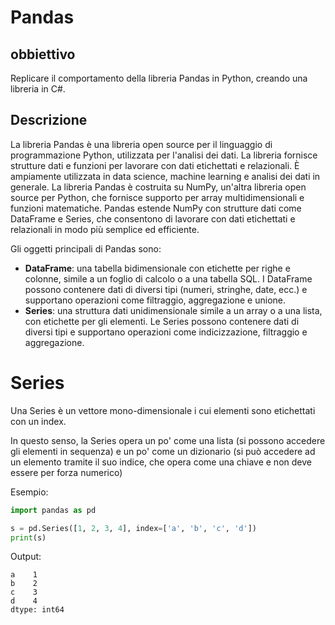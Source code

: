 # Pandas

## obbiettivo

Replicare il comportamento della libreria Pandas in Python, creando una libreria in C#.

## Descrizione

La libreria Pandas è una libreria open source per il linguaggio di programmazione Python, utilizzata per l'analisi dei dati. La libreria fornisce strutture dati e funzioni per lavorare con dati etichettati e relazionali. È ampiamente utilizzata in data science, machine learning e analisi dei dati in generale.
La libreria Pandas è costruita su NumPy, un'altra libreria open source per Python, che fornisce supporto per array multidimensionali e funzioni matematiche. Pandas estende NumPy con strutture dati come DataFrame e Series, che consentono di lavorare con dati etichettati e relazionali in modo più semplice ed efficiente.

Gli oggetti principali di Pandas sono:
- **DataFrame**: una tabella bidimensionale con etichette per righe e colonne, simile a un foglio di calcolo o a una tabella SQL. I DataFrame possono contenere dati di diversi tipi (numeri, stringhe, date, ecc.) e supportano operazioni come filtraggio, aggregazione e unione.
- **Series**: una struttura dati unidimensionale simile a un array o a una lista, con etichette per gli elementi. Le Series possono contenere dati di diversi tipi e supportano operazioni come indicizzazione, filtraggio e aggregazione.

# Series

Una Series è un vettore mono-dimensionale i cui elementi sono etichettati con un index.

In questo senso, la Series opera un po' come una lista (si possono accedere gli elementi in sequenza) e un po' come un dizionario (si può accedere ad un elemento tramite il suo indice, che opera come una chiave e non deve essere per forza numerico)

Esempio:

```python
import pandas as pd

s = pd.Series([1, 2, 3, 4], index=['a', 'b', 'c', 'd'])
print(s)
```

Output:
```
a    1
b    2
c    3
d    4
dtype: int64
```